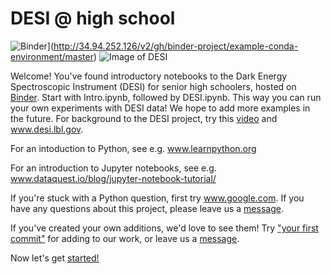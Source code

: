 # DESI @ high school

![Binder](http://34.94.252.126/badge_logo.svg)](http://34.94.252.126/v2/gh/binder-project/example-conda-environment/master)
![Image of DESI](https://github.com/michaelJwilson/DESI-HighSchool/blob/master/images/Mayall-Star-Trails.jpg)

Welcome!  You've found introductory notebooks to the Dark Energy Spectroscopic Instrument (DESI) for senior high schoolers, hosted on [Binder](https://mybinder.org/v2/gh/michaelJwilson/DESI-HighSchool/master).  Start with Intro.ipynb, followed by DESI.ipynb.  This way you can run your own experiments with DESI data!  We hope to add more examples in the future.  For background to the DESI project,
try this [video](https://www.youtube.com/watch?v=kPXx9tqyzYg) and www.desi.lbl.gov.

For an intoduction to  Python, see e.g. www.learnpython.org

For an introduction to Jupyter notebooks, see e.g. www.dataquest.io/blog/jupyter-notebook-tutorial/

If you're stuck with a Python question, first try www.google.com.  If you have any questions about this project,
please leave us a [message](www.github.com/michaelJwilson/DESI-HighSchool/issues/new).

If you've created your own additions, we'd love to see them!  Try ["your first commit"](www.medium.com/@haydar_ai/learning-how-to-git-creating-your-first-commit-c753ed2e7498) for adding to our work, or leave us a [message](www.github.com/michaelJwilson/DESI-HighSchool/issues/new).

Now let's get [started!](https://mybinder.org/v2/gh/michaelJwilson/DESI-HighSchool/master)